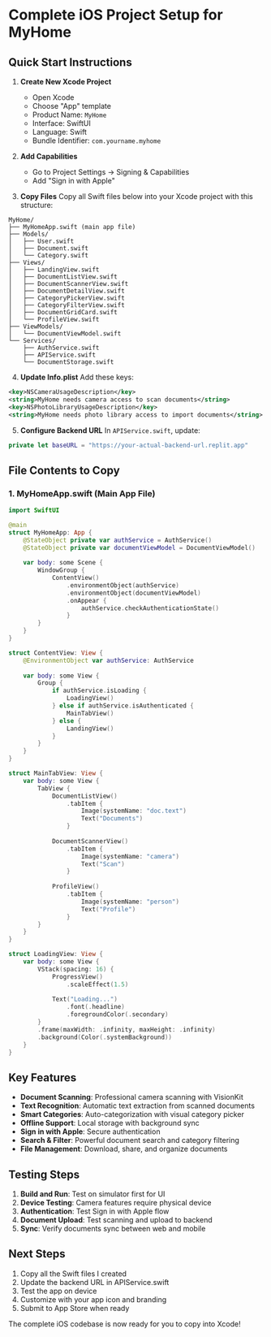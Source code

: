 # Complete iOS Project Setup for MyHome

## Quick Start Instructions

1. **Create New Xcode Project**
   - Open Xcode
   - Choose "App" template
   - Product Name: `MyHome`
   - Interface: SwiftUI
   - Language: Swift
   - Bundle Identifier: `com.yourname.myhome`

2. **Add Capabilities**
   - Go to Project Settings → Signing & Capabilities
   - Add "Sign in with Apple"

3. **Copy Files**
   Copy all Swift files below into your Xcode project with this structure:

```
MyHome/
├── MyHomeApp.swift (main app file)
├── Models/
│   ├── User.swift
│   ├── Document.swift
│   └── Category.swift
├── Views/
│   ├── LandingView.swift
│   ├── DocumentListView.swift
│   ├── DocumentScannerView.swift
│   ├── DocumentDetailView.swift
│   ├── CategoryPickerView.swift
│   ├── CategoryFilterView.swift
│   ├── DocumentGridCard.swift
│   └── ProfileView.swift
├── ViewModels/
│   └── DocumentViewModel.swift
└── Services/
    ├── AuthService.swift
    ├── APIService.swift
    └── DocumentStorage.swift
```

4. **Update Info.plist**
   Add these keys:
```xml
<key>NSCameraUsageDescription</key>
<string>MyHome needs camera access to scan documents</string>
<key>NSPhotoLibraryUsageDescription</key>
<string>MyHome needs photo library access to import documents</string>
```

5. **Configure Backend URL**
   In `APIService.swift`, update:
```swift
private let baseURL = "https://your-actual-backend-url.replit.app"
```

## File Contents to Copy

### 1. MyHomeApp.swift (Main App File)
```swift
import SwiftUI

@main
struct MyHomeApp: App {
    @StateObject private var authService = AuthService()
    @StateObject private var documentViewModel = DocumentViewModel()
    
    var body: some Scene {
        WindowGroup {
            ContentView()
                .environmentObject(authService)
                .environmentObject(documentViewModel)
                .onAppear {
                    authService.checkAuthenticationState()
                }
        }
    }
}

struct ContentView: View {
    @EnvironmentObject var authService: AuthService
    
    var body: some View {
        Group {
            if authService.isLoading {
                LoadingView()
            } else if authService.isAuthenticated {
                MainTabView()
            } else {
                LandingView()
            }
        }
    }
}

struct MainTabView: View {
    var body: some View {
        TabView {
            DocumentListView()
                .tabItem {
                    Image(systemName: "doc.text")
                    Text("Documents")
                }
            
            DocumentScannerView()
                .tabItem {
                    Image(systemName: "camera")
                    Text("Scan")
                }
            
            ProfileView()
                .tabItem {
                    Image(systemName: "person")
                    Text("Profile")
                }
        }
    }
}

struct LoadingView: View {
    var body: some View {
        VStack(spacing: 16) {
            ProgressView()
                .scaleEffect(1.5)
            
            Text("Loading...")
                .font(.headline)
                .foregroundColor(.secondary)
        }
        .frame(maxWidth: .infinity, maxHeight: .infinity)
        .background(Color(.systemBackground))
    }
}
```

## Key Features

- **Document Scanning**: Professional camera scanning with VisionKit
- **Text Recognition**: Automatic text extraction from scanned documents
- **Smart Categories**: Auto-categorization with visual category picker
- **Offline Support**: Local storage with background sync
- **Sign in with Apple**: Secure authentication
- **Search & Filter**: Powerful document search and category filtering
- **File Management**: Download, share, and organize documents

## Testing Steps

1. **Build and Run**: Test on simulator first for UI
2. **Device Testing**: Camera features require physical device
3. **Authentication**: Test Sign in with Apple flow
4. **Document Upload**: Test scanning and upload to backend
5. **Sync**: Verify documents sync between web and mobile

## Next Steps

1. Copy all the Swift files I created
2. Update the backend URL in APIService.swift
3. Test the app on device
4. Customize with your app icon and branding
5. Submit to App Store when ready

The complete iOS codebase is now ready for you to copy into Xcode!